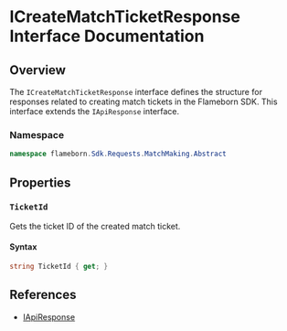 
# ICreateMatchTicketResponse Interface Documentation

## Overview

The `ICreateMatchTicketResponse` interface defines the structure for responses related to creating match tickets in the Flameborn SDK. This interface extends the `IApiResponse` interface.

### Namespace
```csharp
namespace flameborn.Sdk.Requests.MatchMaking.Abstract
```

## Properties

### `TicketId`

Gets the ticket ID of the created match ticket.

#### Syntax
```csharp
string TicketId { get; }
```

## References
- [IApiResponse](https://gkhanc.github.io/flameborn-game/IApiResponse)
